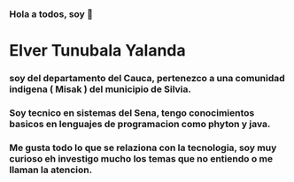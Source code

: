 ### Hola a todos,  soy  👋
# Elver Tunubala Yalanda
### soy del departamento del Cauca, pertenezco a una comunidad indigena ( Misak ) del municipio de Silvia.
### Soy tecnico en sistemas del Sena, tengo conocimientos basicos en lenguajes de programacion como phyton y java.
### Me gusta todo lo que se relaziona con la tecnologia, soy muy curioso eh investigo mucho los temas que no entiendo o me llaman la atencion.

<!--
**ElverTunubala/ElverTunubala** is a ✨ _special_ ✨ repository because its `README.md` (this file) appears on your GitHub profile.

Here are some ideas to get you started:

- 🔭 I’m currently working on ...
- 🌱 I’m currently learning ...
- 👯 I’m looking to collaborate on ...
- 🤔 I’m looking for help with ...
- 💬 Ask me about ...
- 📫 How to reach me: ...
- 😄 Pronouns: ...
- ⚡ Fun fact: ...
-->
